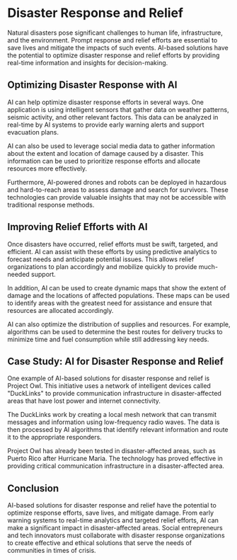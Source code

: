 Disaster Response and Relief
======================================================================

Natural disasters pose significant challenges to human life, infrastructure, and the environment. Prompt response and relief efforts are essential to save lives and mitigate the impacts of such events. AI-based solutions have the potential to optimize disaster response and relief efforts by providing real-time information and insights for decision-making.

Optimizing Disaster Response with AI
------------------------------------

AI can help optimize disaster response efforts in several ways. One application is using intelligent sensors that gather data on weather patterns, seismic activity, and other relevant factors. This data can be analyzed in real-time by AI systems to provide early warning alerts and support evacuation plans.

AI can also be used to leverage social media data to gather information about the extent and location of damage caused by a disaster. This information can be used to prioritize response efforts and allocate resources more effectively.

Furthermore, AI-powered drones and robots can be deployed in hazardous and hard-to-reach areas to assess damage and search for survivors. These technologies can provide valuable insights that may not be accessible with traditional response methods.

Improving Relief Efforts with AI
--------------------------------

Once disasters have occurred, relief efforts must be swift, targeted, and efficient. AI can assist with these efforts by using predictive analytics to forecast needs and anticipate potential issues. This allows relief organizations to plan accordingly and mobilize quickly to provide much-needed support.

In addition, AI can be used to create dynamic maps that show the extent of damage and the locations of affected populations. These maps can be used to identify areas with the greatest need for assistance and ensure that resources are allocated accordingly.

AI can also optimize the distribution of supplies and resources. For example, algorithms can be used to determine the best routes for delivery trucks to minimize time and fuel consumption while still addressing key needs.

Case Study: AI for Disaster Response and Relief
-----------------------------------------------

One example of AI-based solutions for disaster response and relief is Project Owl. This initiative uses a network of intelligent devices called "DuckLinks" to provide communication infrastructure in disaster-affected areas that have lost power and internet connectivity.

The DuckLinks work by creating a local mesh network that can transmit messages and information using low-frequency radio waves. The data is then processed by AI algorithms that identify relevant information and route it to the appropriate responders.

Project Owl has already been tested in disaster-affected areas, such as Puerto Rico after Hurricane Maria. The technology has proved effective in providing critical communication infrastructure in a disaster-affected area.

Conclusion
----------

AI-based solutions for disaster response and relief have the potential to optimize response efforts, save lives, and mitigate damage. From early warning systems to real-time analytics and targeted relief efforts, AI can make a significant impact in disaster-affected areas. Social entrepreneurs and tech innovators must collaborate with disaster response organizations to create effective and ethical solutions that serve the needs of communities in times of crisis.
